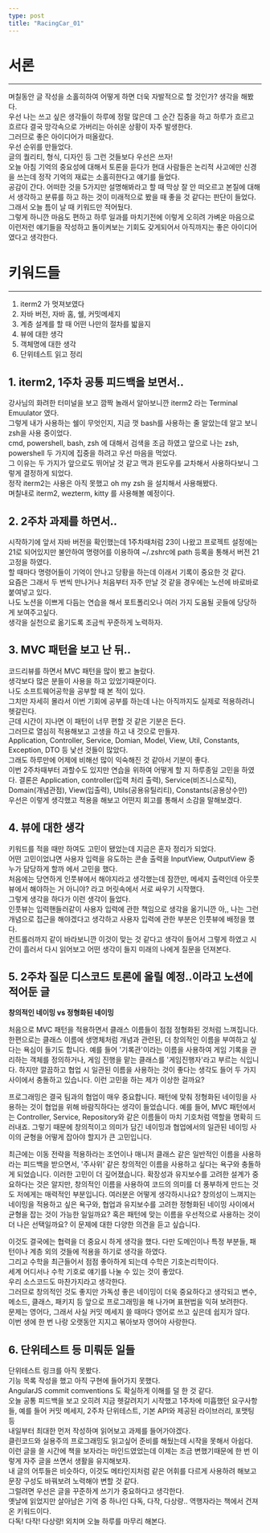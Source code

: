 ```yaml
---
type: post
title: "RacingCar_01"
---
```


# 서론

---

며칠동안 글 작성을 소홀히하여 어떻게 하면 더욱 자발적으로 할 것인가? 생각을 해봤다.  
우선 나는 쓰고 싶은 생각들이 하루에 정말 많은데 그 순간 집중을 하고 하루가 흐르고 흐르다 결국 망각속으로 가버리는 아쉬운 상황이 자주 발생한다.  
그러므로 좋은 아이디어가 떠올랐다.  
우선 순위를 만들었다.  
글의 퀄리티, 형식, 디자인 등 그런 것들보다 우선은 쓰자!  
오늘 아침 기억의 중요성에 대해서 토론을 듣다가 현대 사람들은 논리적 사고에만 신경을 쓰는데 정작 기억의 재료는 소홀히한다고 얘기를 들었다.  
공감이 간다. 어떠한 것을 5가지만 설명해봐라고 할 때 막상 잘 안 떠오르고 본질에 대해서 생각하고 분류를 하고 하는 것이 미래적으로 봤을 때 좋을 것 같다는 판단이 들었다.
그래서 오늘 틈이 날 때 키워드만 적어뒀다.  
그렇게 하니깐 마음도 편하고 하루 일과를 마치기전에 이렇게 오히려 가벼운 마음으로 이런저런 얘기들을 작성하고 돌이켜보는 기회도 갖게되어서 아직까지는 좋은 아이디어였다고 생각한다.

# 키워드들

---

1. iterm2 가 멋져보였다
2. 자바 버전, 자바 홈, 쉘, 커밋메세지
3. 계층 설계를 할 때 어떤 나만의 절차를 밟을지
4. 뷰에 대한 생각
5. 객체명에 대한 생각
6. 단위테스트 읽고 정리

## 1. iterm2, 1주차 공통 피드백을 보면서.. 

강사님의 화려한 터미널을 보고 깜짝 놀래서 알아보니깐 iterm2 라는 Terminal Emuulator 였다.  
그렇게 내가 사용하는 쉘이 무엇인지, 지금 껏 bash를 사용하는 줄 알았는데 알고 보니 zsh을 사용 중이었다.  
cmd, powershell, bash, zsh 에 대해서 검색을 조금 하였고 앞으로 나는 zsh, powershell 두 가지에 집중을 하려고 우선 마음을 먹었다.  
그 이유는 두 가지가 앞으로도 뛰어날 것 같고 맥과 윈도우를 교차해서 사용하다보니 그렇게 결정하게 되었다.  
정작 iterm2는 사용은 아직 못했고 oh my zsh 을 설치해서 사용해봤다.  
며칠내로 iterm2, wezterm, kitty 를 사용해볼 예정이다.

## 2. 2주차 과제를 하면서..

시작하기에 앞서 자바 버전을 확인했는데 1주차때처럼 23이 나왔고 프로젝트 설정에는 21로 되어있지만 불안하여 명령어를 이용하여 ~/.zshrc에 path 등록을 통해서 버전 21 고정을 하였다.  
할 때마다 명령어들이 기억이 안나고 당황을 하는데 이래서 기록이 중요한 것 같다.  
요즘은 그래서 두 번씩 만나거나 처음부터 자주 만날 것 같을 경우에는 노션에 바로바로 붙여넣고 있다.  
나도 노션을 이쁘게 다듬는 연습을 해서 포트폴리오나 여러 가지 도움될 곳들에 당당하게 보여주고싶다.  
생각을 실천으로 옮기도록 조금씩 꾸준하게 노력하자.  

## 3. MVC 패턴을 보고 난 뒤..

코드리뷰를 하면서 MVC 패턴을 많이 봤고 놀랐다.  
생각보다 많은 분들이 사용을 하고 있었기때문이다.  
나도 소프트웨어공학을 공부할 때 본 적이 있다.  
그치만 자세히 몰라서 이번 기회에 공부를 하는데 나는 아직까지도 실제로 적용하려니 헷갈린다.  
근데 시간이 지나면 이 패턴이 너무 편할 것 같은 기분은 든다.  
그러므로 열심히 적용해보고 고생을 하고 내 것으로 만들자.  
Application, Controller, Service, Domian, Model, View, Util, Constants, Exception, DTO 등 낯선 것들이 많았다.  
그래도 하루만에 어제에 비해선 많이 익숙해진 것 같아서 기분이 좋다.  
이번 2주차때부터 과할수도 있지만 연습을 위하여 어떻게 할 지 하루종일 고민을 하였다.
결론은 Application, controller(입력 처리 출력), Service(비즈니스로직), Domain(개념관점), View(입출력), Utils(공용유틸리티), Constants(공용상수만)  
우선은 이렇게 생각했고 적용을 해보고 어떤지 회고를 통해서 소감을 말해보겠다.  

## 4. 뷰에 대한 생각

키워드를 적을 때만 하여도 고민이 됐었는데 지금은 혼자 정리가 되었다.  
어떤 고민이었냐면 사용자 입력을 유도하는 콘솔 출력을 InputView, OutputView 중 누가 담당하게 할까 에서 고민을 했다.  
처음에는 당연하게 인풋뷰에서 해야지라고 생각했는데 잠깐만, 메세지 출력인데 아웃풋뷰에서 해야하는 거 아니야? 라고 머릿속에서 서로 싸우기 시작했다.  
그렇게 생각을 하다가 이런 생각이 들었다.  
인풋뷰는 입력핸들러같이 사용자 입력에 관한 책임으로 생각을 옮기니깐 아,, 나는 그런 개념으로 접근을 해야겠다고 생각하고 사용자 입력에 관한 부분은 인풋뷰에 배정을 했다.  
컨트롤러까지 같이 바라보니깐 이것이 맞는 것 같다고 생각이 들어서 그렇게 하였고 시간이 흘러서 다시 읽어보고 어떤 생각이 들지 미래의 나에게 질문을 던져본다.  

## 5. 2주차 질문 디스코드 토론에 올릴 예정..이라고 노션에 적어둔 글

**창의적인 네이밍 vs 정형화된 네이밍**

처음으로 MVC 패턴을 적용하면서 클래스 이름들이 점점 정형화된 것처럼 느껴집니다. 한편으로는 클래스 이름에 생명체처럼 개념과 관련된, 더 창의적인 이름을 부여하고 싶다는 욕심이 들기도 합니다. 예를 들어 '기록관'이라는 이름을 사용하여 게임 기록을 관리하는 객체를 정의하거나, 게임 진행을 맡는 클래스를 '게임진행자'라고 부르는 식입니다. 하지만 깔끔하고 협업 시 일관된 이름을 사용하는 것이 좋다는 생각도 들어 두 가지 사이에서 충돌하고 있습니다. 이런 고민을 하는 제가 이상한 걸까요?

프로그래밍은 결국 팀과의 협업이 매우 중요합니다. 패턴에 맞춰 정형화된 네이밍을 사용하는 것이 협업을 위해 바람직하다는 생각이 들었습니다. 예를 들어, MVC 패턴에서는 Controller, Service, Repository와 같은 이름들이 마치 기호처럼 역할을 명확히 드러내죠. 그렇기 때문에 창의적이고 의미가 담긴 네이밍과 협업에서의 일관된 네이밍 사이의 균형을 어떻게 잡아야 할지가 큰 고민입니다.

최근에는 이동 전략을 적용하라는 조언이나 매니저 클래스 같은 일반적인 이름을 사용하라는 피드백을 받으면서, '주사위' 같은 창의적인 이름을 사용하고 싶다는 욕구와 충돌하게 되었습니다. 이러한 고민이 더 깊어졌습니다. 확장성과 유지보수를 고려한 설계가 중요하다는 것은 알지만, 창의적인 이름을 사용하여 코드의 의미를 더 풍부하게 만드는 것도 저에게는 매력적인 부분입니다. 여러분은 어떻게 생각하시나요? 창의성이 느껴지는 네이밍을 적용하고 싶은 욕구와, 협업과 유지보수를 고려한 정형화된 네이밍 사이에서 균형을 잡는 것이 가능한 일일까요? 혹은 패턴에 맞는 이름을 우선적으로 사용하는 것이 더 나은 선택일까요? 이 문제에 대한 다양한 의견을 듣고 싶습니다.

이것도 결국에는 협력을 더 중요시 하게 생각을 했다. 다만 도메인이나 특정 부분들, 패턴이나 계층 외의 것들에 적용을 하기로 생각을 하였다.  
그리고 수학을 최근들어서 점점 좋아하게 되는데 수학은 기호논리학이다.  
세계 어디서나 수학 기호로 얘기를 나눌 수 있는 것이 좋았다.  
우리 소스코드도 마찬가지라고 생각한다.  
그러므로 창의적인 것도 좋지만 가독성 좋은 네이밍이 더욱 중요하다고 생각되고 변수, 메소드, 클래스, 패키지 등 앞으로 프로그래밍을 해 나가며 표현법을 익혀 보려한다.  
문제는 영어다, 그래서 사실 커밋 메세지 쓸 때마다 영어로 쓰고 싶은데 쉽지가 않다.  
이번 생에 한 번 나랑 오랫동안 지지고 볶아보자 영어야 사랑한다.  

## 6. 단위테스트 등 미뤄둔 일들

단위테스트 링크를 아직 못봤다.  
기능 목록 작성을 했고 아직 구현에 들어가지 못했다.  
AngularJS commit comventions 도 확실하게 이해를 덜 한 것 같다.  
오늘 공통 피드백을 보고 오히려 지금 헷갈려지기 시작했고 1주차에 미흡했던 요구사항들, 예를 들어 커밋 메세지, 2주차 단위테스트, 기본 API와 제공된 라이브러리, 포맷팅 등  
내일부터 최대한 먼저 작성하며 읽어보고 과제를 들어가야겠다.  
클린코드와 실용주의 프로그래밍도 읽고싶어 준비를 해뒀는데 시작을 못해서 아쉽다.  
이런 글을 쓸 시간에 책을 보자라는 마인드였었는데 이제는 조금 변했기때문에 한 번 이렇게 자주 글을 쓰면서 생활을 유지해보자.  
내 글의 어투들은 비슷하다, 이것도 메타인지처럼 같은 어휘를 다르게 사용하려 해보고 문장 구성도 바꿔보려 노력해야 변할 것 같다.  
그럴려면 우선은 글을 꾸준하게 쓰기가 중요하다고 생각한다.  
옛날에 읽었지만 살아남은 기억 중 하나인 다독, 다작, 다상량.. 역행자라는 책에서 건져온 키워드이다.  
다독! 다작! 다상량! 외치며 오늘 하루를 마무리 해본다.  

